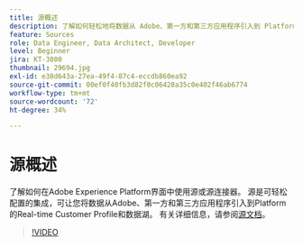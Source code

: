 ```yaml
---
title: 源概述
description: 了解如何轻松地将数据从 Adobe、第一方和第三方应用程序引入到 Platform 的实时客户配置文件和数据湖。
feature: Sources
role: Data Engineer, Data Architect, Developer
level: Beginner
jira: KT-3800
thumbnail: 29694.jpg
exl-id: e38d643a-27ea-49f4-87c4-eccdb860ea92
source-git-commit: 00ef0f40fb3d82f0c06428a35c0e402f46ab6774
workflow-type: tm+mt
source-wordcount: '72'
ht-degree: 34%

---
```


# 源概述

了解如何在Adobe Experience Platform界面中使用源或源连接器。 源是可轻松配置的集成，可让您将数据从Adobe、第一方和第三方应用程序引入到Platform的Real-time Customer Profile和数据湖。 有关详细信息，请参阅[源文档](https://experienceleague.adobe.com/docs/experience-platform/sources/home.html?lang=zh-Hans)。

>[!VIDEO](https://video.tv.adobe.com/v/29694?learn=on)
